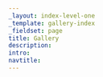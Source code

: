 ```yaml
---
_layout: index-level-one
_template: gallery-index
_fieldset: page
title: Gallery
description:
intro:
navtitle:
---
```

